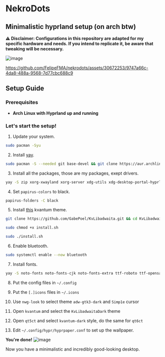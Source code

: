 # NekroDots
## Minimalistic hyprland setup (on arch btw)


**⚠️ Disclaimer: Configurations in this repository are adapted for my specific hardware and needs. If you intend to replicate it, be aware that tweaking will be necessary.**

![image](https://github.com/FelipeFMA/nekrodots/assets/30672253/4536b938-ad5c-4127-bc75-b85a1883a46d)


https://github.com/FelipeFMA/nekrodots/assets/30672253/9747a66c-4da8-488a-9568-7d77cbc688c9


## Setup Guide

### Prerequisites

- **Arch Linux with Hyprland up and running**

### Let's start the setup!
01. Update your system.
   ```bash
   sudo pacman -Syu
   ```

02. Install [yay](https://github.com/Jguer/yay).
   ```bash
   sudo pacman -S --needed git base-devel && git clone https://aur.archlinux.org/yay-bin.git && cd yay-bin && makepkg -si
   ```

03. Install all the packages, those are my packages, exept drivers.
   ```bash
   yay -S zip xorg-xwayland xorg-server xdg-utils xdg-desktop-portal-hyprland xarchiver wofi wl-clipboard wget waybar upscayl-bin vlc upscayl-bin unzip unrar ttf-roboto ttf-opensans ttf-ms-win11-auto ttf-jetbrains-mono-nerd ttf-apple-emoji tldr thunar thunar-archive-plugin thunar-media-tags-plugin thunar-volman thorium-browser-bin swaync steam slurp seahorse screen reflector qt6ct qt6-wayland qt5ct qt5-websockets qt5-webengine qt5-wayland qt5-speech qt5-script qt5-networkauth qt5-multimedia qbittorrent protonup-qt-bin prismlauncher-qt5-bin polkit-gnome pavucontrol pipewire pipewire-alsa pipewire-jack pipewire-pulse papirus-icon-theme papirus-folders openrgb obs-studio nwg-look networkmanager network-manager-applet nano mpv lsd localsend-bin kvantum kvantum-qt5 kolourpaint kate imv hyprpicker hyprpaper htop heroic-games-launcher-bin grim gnome-disk-utility gimp flatpak fastfetch cowsay cmatrix classicube-bin btop breeze-icons blueman bluez-utils appimagelauncher-bin alacritty adw-gtk3 
   ```

04. Set `papirus-colors` to black.
   ```bash
   papirus-folders -C black
   ```

05. Install [this](https://github.com/GabePoel/KvLibadwaita) kvantum theme.
   ```bash
   git clone https://github.com/GabePoel/KvLibadwaita.git && cd KvLibadwaita
   ```
   ```bash
   sudo chmod +x install.sh
   ```
   ```bash
   sudo ./install.sh
   ```

06. Enable bluetooth.
   ```bash
   sudo systemctl enable --now bluetooth
   ```

07. Install fonts.
   ```bash
   yay -S noto-fonts noto-fonts-cjk noto-fonts-extra ttf-roboto ttf-opensans ttf-ms-win11-auto ttf-jetbrains-mono-nerd ttf-apple-emoji awesome-terminal-fonts
   ```

08. Put the config files in `~/.config`

09. Put the `[.]icons` files in `~/.icons`

10. Use `nwg-look` to select theme `adw-gtk3-dark` and `Simp1e` cursor

11. Open `kvantum` and select the `KvLibadwaitaDark` theme

12. Open `qt5ct` and select `kvantum-dark` style, do the same for `qt6ct`

13. Edit `~/.config/hypr/hyprpaper.conf` to set up the wallpaper.

**You're done!**
![image](https://github.com/FelipeFMA/nekrodots/assets/30672253/2fbd069c-83fc-4292-a23c-030d2ccd6c93)



Now you have a minimalistic and incredibly good-looking desktop.
